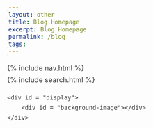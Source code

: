 ```yaml
---
layout: other
title: Blog Homepage
excerpt: Blog Homepage
permalink: /blog
tags:
---
```


<div id = "flex container">
	<div id = "sidebar">
		<nav>{% include nav.html %}</nav>
		{% include search.html %}
	</div>
	
	<div id = "display">
		<div id = "background-image"></div>
	</div>
</div>

<style>
	.background-image {
		background-image: linear-gradient(rgba(0, 0, 0, 0.527),rgba(0, 0, 0, 0.5)),url("https://cdnb.artstation.com/p/assets/images/images/058/720/667/4k/jen-ingertila-larry-s-house-lined-final.jpg");
	}
	
	.sidebar {
		height: 100%;
		width: 25rem;
		position: fixed;
		z-index: 1;
		top: 0;
		left: 0;
		background-color: #98bd95;
		overflow-x: hidden;
		padding-top: 10px;
	}
	
	#search_res:hover > .menu-item {
	  opacity: 0.3;
	}
	
	#search_res:hover > .menu-item:hover {
	  opacity: 1;
	  background: -webkit-linear-gradient(135deg, #e3d09d, #b4e0bc);
	  -webkit-background-clip: text;
	  -webkit-text-fill-color: transparent;
	}
	
	.search_res {
	  cursor: pointer;
	  display: block;
	  font-family: 'Ibarra Real Nova', serif;
	  font-size: clamp(1rem, 4rem, 3rem);
	  transition: opacity 400ms ease;
	}
	
	.search_res a {
		color: white;
		text-decoration: none;
	}
	
	.display {
		margin-left: 25rem;
	}
	
	.flex-container {
		display: flex;
	}
	
	nav {
		width: inherit;
	}
	
	a {
	    transition: background 300ms;
	    padding: 0 0.1em;
	    text-decoration: none;
	    border-bottom: 1px solid #d9d9d9;
	    color: #1a1a1a;
	}
	body {
	    box-sizing: content-box;
	    font-family: -apple-system,BlinkMacSystemFont,Segoe UI,Helvetica,Arial,sans-serif,Apple Color Emoji,Segoe UI Emoji,Segoe UI Symbol;
	    line-height: 1.7;
	    overflow-x: hidden;
	    color: #333;
	    font-size: 1rem;
	    max-width: 63em;
	}
</style>